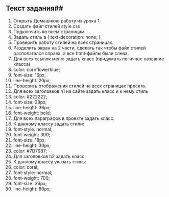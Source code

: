 ## Текст задания##
1. Открыть Домашнюю работу из урока 1.
2. Создать файл стилей style.css
3. Подключить ко всем страницам
4. Задать стиль a { text-decoration: none; }
5. Проверить работу стилей на всех страницах.
6. Разделить экран на 2 части, сделать так чтобы файл стилей располагался справа, а все html-файлы были слева.
7. Для всех ссылок меню задать класс (придумать логичное название класса)
8. color: cornflowerblue;
9. font-size: 16px;
10. line-height: 20px;
11. Проверить отображения стилей на всех страницах проекта.
12. Для всех заголовков h1 на сайте задать класс и к нему стиль
13. color: #222222;
14. font-size: 28px;
15. line-height: 36px;
16. font-weight: bold;
17. Для всех параграфов в проекте задать класс.
18. К данному классу задать стили:
19. font-style: normal;
20. font-weight: 300;
21. font-size: 18px;
22. line-height: 30px;
23. color: #7D7987;
24. Для заголовков h2 задать класс.
25. К данному классу указать стиль:
26. color: coral;
27. font-style: normal;
28. font-weight: 700;
29. font-size: 36px;
30. line-height: 80px;
